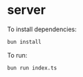 # server

To install dependencies:

```bash
bun install
```

To run:

```bash
bun run index.ts
```



